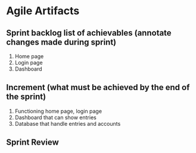 # Agile Artifacts

## Sprint backlog list of achievables (annotate changes made during sprint)

1. Home page
2. Login page
3. Dashboard

## Increment (what must be achieved by the end of the sprint)

1. Functioning home page, login page
2. Dashboard that can show entries
3. Database that handle entries and accounts

## Sprint Review
